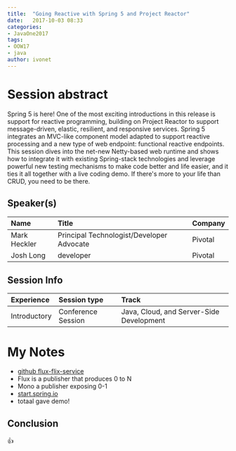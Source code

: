 ```yaml
---
title:  "Going Reactive with Spring 5 and Project Reactor"
date:   2017-10-03 08:33
categories:
- JavaOne2017
tags:
- OOW17
- java
author: ivonet
---
```



# Session abstract

Spring 5 is here! One of the most exciting introductions in this release is support for reactive programming, building on Project Reactor to support message-driven, elastic, resilient, and responsive services. Spring 5 integrates an MVC-like component model adapted to support reactive processing and a new type of web endpoint: functional reactive endpoints. This session dives into the net-new Netty-based web runtime and shows how to integrate it with existing Spring-stack technologies and leverage powerful new testing mechanisms to make code better and life easier, and it ties it all together with a live coding demo. If there's more to your life than CRUD, you need to be there.
<!--more-->
## Speaker(s)

|Name|Title|Company|
|:---|:---|:---|
|Mark Heckler|Principal Technologist/Developer Advocate|Pivotal|
|Josh Long|developer|Pivotal|


## Session Info

| Experience | Session type | Track  |
|:-----------|:-------------|:-------|
| Introductory | Conference Session | Java, Cloud, and Server-Side Development |

# My Notes

* [github flux-flix-service](https://github.com/joshlong/flux-flix-service)
* Flux is a publisher that produces 0 to N
* Mono a publisher exposing 0-1
* [start.spring.io](start.spring.io)
* totaal gave demo!

## Conclusion 

👍
        
